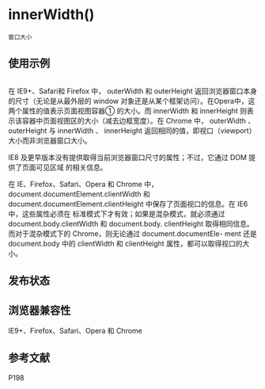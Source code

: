 # innerWidth()

`窗口大小`



## 使用示例

```javascript
```

在 IE9+、Safari和 Firefox 中， outerWidth 和 outerHeight 返回浏览器窗口本身的尺寸（无论是从最外层的 window 对象还是从某个框架访问）。在Opera中，这两个属性的值表示页面视图容器① 的大小。而 innerWidth 和 innerHeight
则表示该容器中页面视图区的大小（减去边框宽度）。在 Chrome 中， outerWidth 、 outerHeight 与 innerWidth 、 innerHeight 返回相同的值，即视口（viewport）大小而非浏览器窗口大小。

IE8 及更早版本没有提供取得当前浏览器窗口尺寸的属性；不过，它通过 DOM 提供了页面可见区域
的相关信息。

在 IE、Firefox、Safari、Opera 和 Chrome 中， document.documentElement.clientWidth 和
document.documentElement.clientHeight 中保存了页面视口的信息。在 IE6 中，这些属性必须在
标准模式下才有效；如果是混杂模式，就必须通过 document.body.clientWidth 和 document.body.
clientHeight 取得相同信息。而对于混杂模式下的 Chrome，则无论通过 document.documentEle-
ment 还是 document.body 中的 clientWidth 和 clientHeight 属性，都可以取得视口的大小。

## 发布状态

## 浏览器兼容性

IE9+、Firefox、Safari、Opera 和 Chrome

## 参考文献

P198